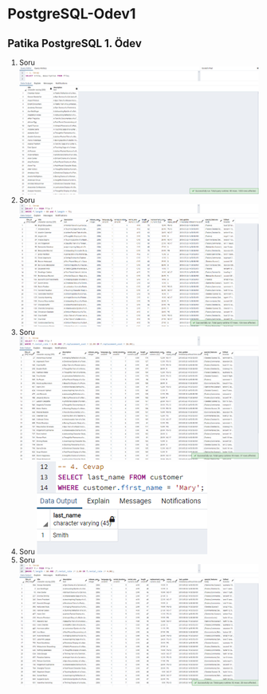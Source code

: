 # PostgreSQL-Odev1
Patika PostgreSQL 1. Ödev
--------------------------
1. Soru
![](/images/1.png)
2. Soru
![](/images/2.png)
3. Soru
![](/images/3.png)
4. Soru
![](/images/4.png)
5. Soru
![](/images/5.png)
